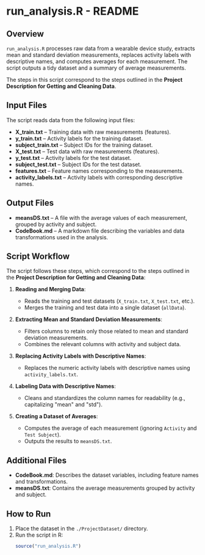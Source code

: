 # run_analysis.R - README

## Overview

`run_analysis.R` processes raw data from a wearable device study, extracts mean and standard deviation measurements, replaces activity labels with descriptive names, and computes averages for each measurement. The script outputs a tidy dataset and a summary of average measurements.

The steps in this script correspond to the steps outlined in the **Project Description for Getting and Cleaning Data**.

## Input Files

The script reads data from the following input files:
- **X_train.txt** – Training data with raw measurements (features).
- **y_train.txt** – Activity labels for the training dataset.
- **subject_train.txt** – Subject IDs for the training dataset.
- **X_test.txt** – Test data with raw measurements (features).
- **y_test.txt** – Activity labels for the test dataset.
- **subject_test.txt** – Subject IDs for the test dataset.
- **features.txt** – Feature names corresponding to the measurements.
- **activity_labels.txt** – Activity labels with corresponding descriptive names.

## Output Files

- **meansDS.txt** – A file with the average values of each measurement, grouped by activity and subject.
- **CodeBook.md** – A markdown file describing the variables and data transformations used in the analysis.

## Script Workflow

The script follows these steps, which correspond to the steps outlined in the **Project Description for Getting and Cleaning Data**:

1. **Reading and Merging Data**:
   - Reads the training and test datasets (`X_train.txt`, `X_test.txt`, etc.).
   - Merges the training and test data into a single dataset (`allData`).

2. **Extracting Mean and Standard Deviation Measurements**:
   - Filters columns to retain only those related to mean and standard deviation measurements.
   - Combines the relevant columns with activity and subject data.

3. **Replacing Activity Labels with Descriptive Names**:
   - Replaces the numeric activity labels with descriptive names using `activity_labels.txt`.

4. **Labeling Data with Descriptive Names**:
   - Cleans and standardizes the column names for readability (e.g., capitalizing "mean" and "std").

5. **Creating a Dataset of Averages**:
   - Computes the average of each measurement (ignoring `Activity` and `Test Subject`).
   - Outputs the results to `meansDS.txt`.

## Additional Files

- **CodeBook.md**: Describes the dataset variables, including feature names and transformations.
- **meansDS.txt**: Contains the average measurements grouped by activity and subject.

## How to Run

1. Place the dataset in the `./ProjectDataset/` directory.
2. Run the script in R:
   ```r
   source("run_analysis.R")
